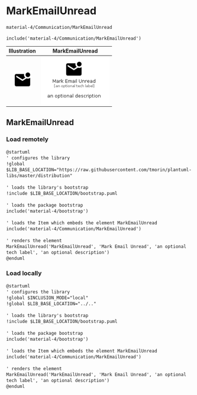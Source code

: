 # MarkEmailUnread


```text
material-4/Communication/MarkEmailUnread
```

```text
include('material-4/Communication/MarkEmailUnread')
```



| Illustration | MarkEmailUnread |
| :---: | :---: |
| ![illustration for Illustration](../../material-4/Communication/MarkEmailUnread.png) | ![illustration for MarkEmailUnread](../../material-4/Communication/MarkEmailUnread.Local.png) |




## MarkEmailUnread

### Load remotely
```plantuml
@startuml
' configures the library
!global $LIB_BASE_LOCATION="https://raw.githubusercontent.com/tmorin/plantuml-libs/master/distribution"

' loads the library's bootstrap
!include $LIB_BASE_LOCATION/bootstrap.puml

' loads the package bootstrap
include('material-4/bootstrap')

' loads the Item which embeds the element MarkEmailUnread
include('material-4/Communication/MarkEmailUnread')

' renders the element
MarkEmailUnread('MarkEmailUnread', 'Mark Email Unread', 'an optional tech label', 'an optional description')
@enduml
```

### Load locally
```plantuml
@startuml
' configures the library
!global $INCLUSION_MODE="local"
!global $LIB_BASE_LOCATION="../.."

' loads the library's bootstrap
!include $LIB_BASE_LOCATION/bootstrap.puml

' loads the package bootstrap
include('material-4/bootstrap')

' loads the Item which embeds the element MarkEmailUnread
include('material-4/Communication/MarkEmailUnread')

' renders the element
MarkEmailUnread('MarkEmailUnread', 'Mark Email Unread', 'an optional tech label', 'an optional description')
@enduml
```


